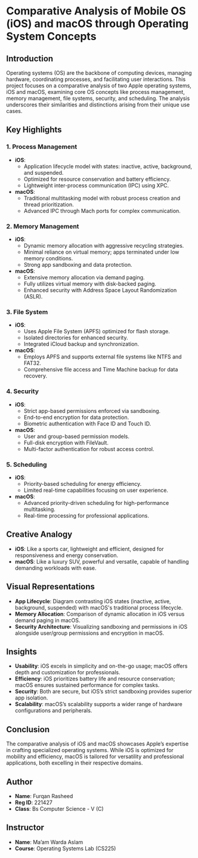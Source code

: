 # Comparative Analysis of Mobile OS (iOS) and macOS through Operating System Concepts

## Introduction
Operating systems (OS) are the backbone of computing devices, managing hardware, coordinating processes, and facilitating user interactions. This project focuses on a comparative analysis of two Apple operating systems, iOS and macOS, examining core OS concepts like process management, memory management, file systems, security, and scheduling. The analysis underscores their similarities and distinctions arising from their unique use cases.

## Key Highlights

### 1. Process Management
- **iOS**:
  - Application lifecycle model with states: inactive, active, background, and suspended.
  - Optimized for resource conservation and battery efficiency.
  - Lightweight inter-process communication (IPC) using XPC.
- **macOS**:
  - Traditional multitasking model with robust process creation and thread prioritization.
  - Advanced IPC through Mach ports for complex communication.

### 2. Memory Management
- **iOS**:
  - Dynamic memory allocation with aggressive recycling strategies.
  - Minimal reliance on virtual memory; apps terminated under low memory conditions.
  - Strong app sandboxing and data protection.
- **macOS**:
  - Extensive memory allocation via demand paging.
  - Fully utilizes virtual memory with disk-backed paging.
  - Enhanced security with Address Space Layout Randomization (ASLR).

### 3. File System
- **iOS**:
  - Uses Apple File System (APFS) optimized for flash storage.
  - Isolated directories for enhanced security.
  - Integrated iCloud backup and synchronization.
- **macOS**:
  - Employs APFS and supports external file systems like NTFS and FAT32.
  - Comprehensive file access and Time Machine backup for data recovery.

### 4. Security
- **iOS**:
  - Strict app-based permissions enforced via sandboxing.
  - End-to-end encryption for data protection.
  - Biometric authentication with Face ID and Touch ID.
- **macOS**:
  - User and group-based permission models.
  - Full-disk encryption with FileVault.
  - Multi-factor authentication for robust access control.

### 5. Scheduling
- **iOS**:
  - Priority-based scheduling for energy efficiency.
  - Limited real-time capabilities focusing on user experience.
- **macOS**:
  - Advanced priority-driven scheduling for high-performance multitasking.
  - Real-time processing for professional applications.

## Creative Analogy
- **iOS**: Like a sports car, lightweight and efficient, designed for responsiveness and energy conservation.
- **macOS**: Like a luxury SUV, powerful and versatile, capable of handling demanding workloads with ease.

## Visual Representations
- **App Lifecycle**: Diagram contrasting iOS states (inactive, active, background, suspended) with macOS's traditional process lifecycle.
- **Memory Allocation**: Comparison of dynamic allocation in iOS versus demand paging in macOS.
- **Security Architecture**: Visualizing sandboxing and permissions in iOS alongside user/group permissions and encryption in macOS.

## Insights
- **Usability**: iOS excels in simplicity and on-the-go usage; macOS offers depth and customization for professionals.
- **Efficiency**: iOS prioritizes battery life and resource conservation; macOS ensures sustained performance for complex tasks.
- **Security**: Both are secure, but iOS’s strict sandboxing provides superior app isolation.
- **Scalability**: macOS’s scalability supports a wider range of hardware configurations and peripherals.

## Conclusion
The comparative analysis of iOS and macOS showcases Apple’s expertise in crafting specialized operating systems. While iOS is optimized for mobility and efficiency, macOS is tailored for versatility and professional applications, both excelling in their respective domains.

## Author
- **Name**: Furqan Rasheed
- **Reg ID**: 221427
- **Class**: Bs Computer Science - V (C)

## Instructor
- **Name**: Ma’am Warda Aslam
- **Course**: Operating Systems Lab (CS225)

